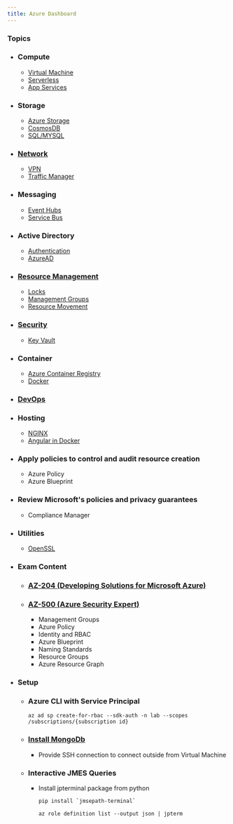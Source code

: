 ```yaml
---
title: Azure Dashboard
---
```


### Topics
- ### Compute
    - [Virtual Machine](VirtualMachine)
    - [Serverless](AzureFunctions)
    - [App Services](AppService)
- ### Storage
    - [Azure Storage](AzureStorage)
    - [CosmosDB](CosmosDB)
    - [SQL/MYSQL](RDBMS)
- ### [Network](Network)
    - [VPN](Network/VPN)
    - [Traffic Manager](TrafficManager)
- ### Messaging
    - [Event Hubs](EventHubs)
    - [Service Bus](ServiceBus)
- ### Active Directory
    - [Authentication](Authentication)
    - [AzureAD](AzureAD)
- ### [Resource Management](ResourceManagement)
    - [Locks](ResourceManagement/Locks)
    - [Management Groups](ResourceManagement/ManagementGroups)
    - [Resource Movement](ResourceManagement/Movement)
- ### [Security](Security)
    - [Key Vault](KeyVault)
- ### Container
    - [Azure Container Registry](ACS)
    - [Docker](Docker)
- ### [DevOps](DevOps)
- ### Hosting
    - [NGINX](Hosting/Nginx)
    - [Angular in Docker](Hosting/AngularInDocker)
- ### Apply policies to control and audit resource creation
    - Azure Policy
    - Azure Blueprint
- ### Review Microsoft's policies and privacy guarantees
    - Compliance Manager
- ### Utilities
    - [OpenSSL](OpenSSL)
- ### Exam Content
    - ### [AZ-204 (Developing Solutions for Microsoft Azure)](Exams/AZ204)
    - ### [AZ-500 (Azure Security Expert)]()
        - Management Groups
        - Azure Policy
        - Identity and RBAC
        - Azure Blueprint
        - Naming Standards
        - Resource Groups
        - Azure Resource Graph
- ### Setup
    - ### Azure CLI with Service Principal
        ```azcli
        az ad sp create-for-rbac --sdk-auth -n lab --scopes /subscriptions/{subscription id}
        ```
    - ### [Install MongoDb](https://docs.mongodb.com/manual/tutorial/install-mongodb-on-ubuntu)
        - Provide SSH connection to connect outside from Virtual Machine

    - ### Interactive JMES Queries
        - Install jpterminal package from python
          ```bash
          pip install `jmsepath-terminal`
          ```
          ```azurecli
          az role definition list --output json | jpterm
          ```
